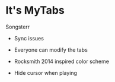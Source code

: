# It's MyTabs

Songsterr

- Sync issues
- Everyone can modify the tabs

- Rocksmith 2014 inspired color scheme

- Hide cursor when playing
